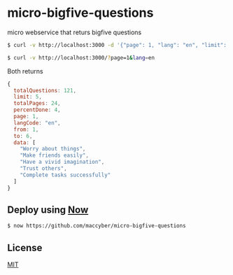 # micro-bigfive-questions

micro webservice that returs bigfive questions

```sh
$ curl -v http://localhost:3000 -d '{"page": 1, "lang": "en", "limit": 5}'
```

```sh
$ curl -v http://localhost:3000/?page=1&lang=en
```

Both returns

```JavaScript
{
  totalQuestions: 121,
  limit: 5,
  totalPages: 24,
  percentDone: 4,
  page: 1,
  langCode: "en",
  from: 1,
  to: 6,
  data: [
    "Worry about things",
    "Make friends easily",
    "Have a vivid imagination",
    "Trust others",
    "Complete tasks successfully"
  ]
}
```

## Deploy using [Now](https://zeit.co/now)

```sh
$ now https://github.com/maccyber/micro-bigfive-questions
```

## License
[MIT](LICENSE)
